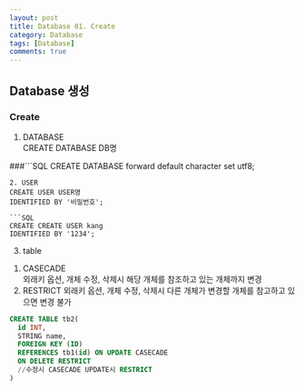 ```yaml
---
layout: post
title: Database 01. Create
category: Database
tags: [Database]
comments: true
---
```


## Database 생성  
### Create  
1. DATABASE  
  CREATE DATABASE DB명

  ###```SQL
  CREATE DATABASE forward default character set utf8;
  ```
2. USER  
CREATE USER USER명
IDENTIFIED BY '비밀번호';

  ```SQL
  CREATE CREATE USER kang
  IDENTIFIED BY '1234';
  ```  

3. table  
  1) CASECADE  
  외래키 옵션, 개체 수정, 삭제시 해당 개체를 참조하고 있는 개체까지 변경
  2) RESTRICT
  외래키 옵션, 개체 수정, 삭제시 다른 개체가 변경할 개체를 참고하고 있으면 변경 불가

  ```SQL
  CREATE TABLE tb2(
    id INT,
    STRING name,
    FOREIGN KEY (ID)
    REFERENCES tb1(id) ON UPDATE CASECADE
    ON DELETE RESTRICT
    //수정시 CASECADE UPDATE시 RESTRICT
  )
  ```
